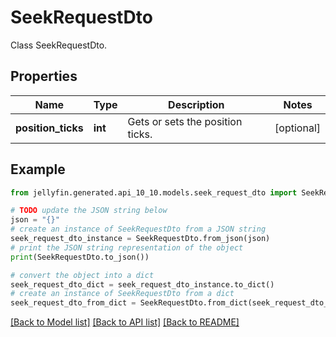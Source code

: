 # SeekRequestDto

Class SeekRequestDto.

## Properties

Name | Type | Description | Notes
------------ | ------------- | ------------- | -------------
**position_ticks** | **int** | Gets or sets the position ticks. | [optional] 

## Example

```python
from jellyfin.generated.api_10_10.models.seek_request_dto import SeekRequestDto

# TODO update the JSON string below
json = "{}"
# create an instance of SeekRequestDto from a JSON string
seek_request_dto_instance = SeekRequestDto.from_json(json)
# print the JSON string representation of the object
print(SeekRequestDto.to_json())

# convert the object into a dict
seek_request_dto_dict = seek_request_dto_instance.to_dict()
# create an instance of SeekRequestDto from a dict
seek_request_dto_from_dict = SeekRequestDto.from_dict(seek_request_dto_dict)
```
[[Back to Model list]](../README.md#documentation-for-models) [[Back to API list]](../README.md#documentation-for-api-endpoints) [[Back to README]](../README.md)


